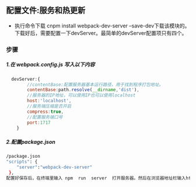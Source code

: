 ## 配置文件:服务和热更新
- 执行命令下载 cnpm install webpack-dev-server –save-dev下载该模块的。下载好后，需要配置一下devServer。最简单的devServer配置项只有四个。
  
### 步骤 
##### 1.在 webpack.config.js 写入以下内容

```javascript
  devServer:{
        //contentBase:配置服务器基本运行路径，用于找到程序打包地址。
        contentBase:path.resolve(__dirname,'dist'),
        //服务器的IP地址，可以使用IP也可以使用localhost
        host:'localhost',
        //服务端压缩是否开启
        compress:true,
        //配置服务端口号
        port:1717
    }
```

##### 2.配置package.json

```bash
/package.json
"scripts": {
    "server":"webpack-dev-server"
 },
配置好保存后，在终端里输入 npm  run  server  打开服务器。然后在浏览器地址栏输入http://localhost:8888就可以看到结果了。
```

